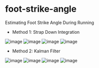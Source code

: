 # foot-strike-angle
Estimating Foot Strike Angle During Running 

* Method 1: Strap Down Integration

![image](https://github.com/dholling4/foot-strike-angle/assets/66143861/8d36b611-cd4a-43a8-8193-2acefa7ddb93)
![image](https://github.com/dholling4/foot-strike-angle/assets/66143861/ea1721a7-8177-4feb-a7ee-701cde9fbc25)
![image](https://github.com/dholling4/foot-strike-angle/assets/66143861/4d2deaef-8f16-4982-9689-f620276212d2)
![image](https://github.com/dholling4/foot-strike-angle/assets/66143861/80b2e638-ce93-4a6c-97b6-d945dc2a543e)

* Method 2: Kalman Filter

![image](https://github.com/dholling4/foot-strike-angle/assets/66143861/7737befc-4553-48e2-bd3c-54e4053257f0)
![image](https://github.com/dholling4/foot-strike-angle/assets/66143861/ed706c15-43f2-419b-a6ea-073d0f9f4283)
![image](https://github.com/dholling4/foot-strike-angle/assets/66143861/d1646bbe-2247-485a-991c-ada5e3253251)
![image](https://github.com/dholling4/foot-strike-angle/assets/66143861/a4c82b4a-f50b-47be-a7e0-539e3d5ea7f2)
